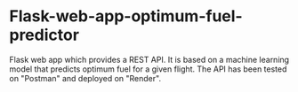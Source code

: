 # Flask-web-app-optimum-fuel-predictor
Flask web app which provides a REST API.
It is based on a machine learning model that predicts optimum fuel for a given flight.
The API has been tested on "Postman" and deployed on "Render".
